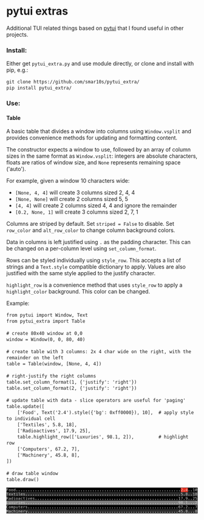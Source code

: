 pytui extras
============

Additional TUI related things based on [pytui](https://github.com/smar10s/pytui) that I found useful in other projects.

### Install:
Either get `pytui_extra.py` and use module directly, or clone and install with pip, e.g.:

```
git clone https://github.com/smar10s/pytui_extra/
pip install pytui_extra/
```

### Use:

#### Table

A basic table that divides a window into columns using `Window.vsplit` and provides convenience methods for updating and formatting content.

The constructor expects a window to use, followed by an array of column sizes in the same format as `Window.vsplit`: integers are absolute characters, floats are ratios of window size, and `None` represents remaining space ('auto'). 

For example, given a window 10 characters wide:
- `[None, 4, 4]` will create 3 columns sized 2, 4, 4
- `[None, None]` will create 2 columns sized 5, 5
- `[4, 4]` will create 2 columns sized 4, 4 and ignore the remainder
- `[0.2, None, 1]` will create 3 columns sized 2, 7, 1

Columns are striped by default. Set `striped = False` to disable. Set `row_color` and `alt_row_color` to change column background colors.

Data in columns is left justified using `.` as the padding character. This can be changed on a per-column level using `set_column_format`.

Rows can be styled individually using `style_row`. This accepts a list of strings and a `Text.style` compatible dictionary to apply. Values are also justified with the same style applied to the justify character.

`highlight_row` is a convenience method that uses `style_row` to apply a `highlight_color` background. This color can be changed.

Example:

```
from pytui import Window, Text
from pytui_extra import Table

# create 80x40 window at 0,0
window = Window(0, 0, 80, 40)

# create table with 3 columns: 2x 4 char wide on the right, with the remainder on the left
table = Table(window, [None, 4, 4])

# right-justify the right columns
table.set_column_format(1, {'justify': 'right'})
table.set_column_format(2, {'justify': 'right'})

# update table with data - slice operators are useful for 'paging'
table.update([
    ['Food', Text('2.4').style({'bg': 0xff0000}), 10],  # apply style to individual cell
    ['Textiles', 5.8, 18],
    ['Radioactives', 17.9, 25],
    table.highlight_row(['Luxuries', 98.1, 2]),         # highlight row
    ['Computers', 67.2, 7],
    ['Machinery', 45.8, 8],
])

# draw table window
table.draw()
```
![table](docs/images/table.png)
